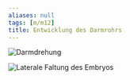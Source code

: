 ```yaml
---
aliases: null
tags: [m/m12]
title: Entwicklung des Darmrohrs
---
```



![Darmdrehung](https://media-de.amboss.com/media/thumbs/big_5c9ce69d9daf9.jpg)

![Laterale Faltung des Embryos](https://media-de.amboss.com/media/thumbs/big_5d2edc7c50e91.jpg)